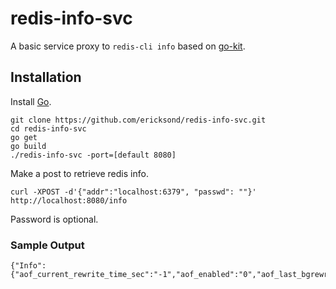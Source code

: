 # redis-info-svc

A basic service proxy to `redis-cli info` based on [go-kit](https://github.com/go-kit/kit).

## Installation

Install [Go](https://golang.org/doc/install).

```
git clone https://github.com/ericksond/redis-info-svc.git
cd redis-info-svc
go get
go build
./redis-info-svc -port=[default 8080]
```

Make a post to retrieve redis info.

```
curl -XPOST -d'{"addr":"localhost:6379", "passwd": ""}' http://localhost:8080/info 
```

Password is optional.

### Sample Output

```
{"Info":{"aof_current_rewrite_time_sec":"-1","aof_enabled":"0","aof_last_bgrewrite_status":"ok"...}}
```
